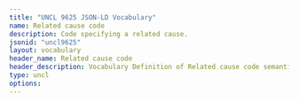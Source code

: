 ```yaml
---
title: "UNCL 9625 JSON-LD Vocabulary"
name: Related cause code
description: Code specifying a related cause.
jsonid: "uncl9625"
layout: vocabulary
header_name: Related cause code
header_description: Vocabulary Definition of Related cause code semantics in HTML format. JSON-LD format is available at [uncl9625.jsonld](/vocabulary/uncl9625.jsonld)
type: uncl
options:
---
```

